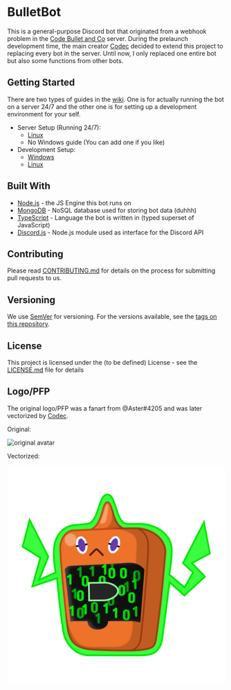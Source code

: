 # BulletBot

This is a general-purpose Discord bot that originated from a webhook problem in the [Code Bullet and Co](https://discord.gg/4dsf8ZY) server. During the prelaunch development time, the main creator [Codec](https://github.com/Jet132) decided to extend this project to replacing every bot in the server. Until now, I only replaced one entire bot but also some functions from other bots.

## Getting Started

There are two types of guides in the [wiki](https://github.com/Jet132/BulletBot/wiki). One is for actually running the bot on a server 24/7 and the other one is for setting up a development environment for your self.

- Server Setup (Running 24/7):
  - [Linux](https://github.com/Jet132/BulletBot/wiki/Linux-Server-Setup-Guide)
  - No Windows guide (You can add one if you like)
- Development Setup:
  - [Windows](https://github.com/Jet132/BulletBot/wiki/Windows-Dev-Setup-Guide)
  - [Linux](https://github.com/Jet132/BulletBot/wiki/Linux-Dev-Setup-Guide)

## Built With

- [Node.js](https://nodejs.org) - the JS Engine this bot runs on
- [MongoDB](https://www.mongodb.com) - NoSQL database used for storing bot data (duhhh)
- [TypeScript](https://www.typescriptlang.org/) - Language the bot is written in (typed superset of JavaScript)
- [Discord.js](https://discord.js.org) - Node.js module used as interface for the Discord API

## Contributing

Please read [CONTRIBUTING.md](CONTRIBUTING.md) for details on  the process for submitting pull requests to us.

## Versioning

We use [SemVer](http://semver.org/) for versioning. For the versions available, see the [tags on this repository](https://github.com/Jet132/BulletBot/tags).

## License

This project is licensed under the (to be defined) License - see the [LICENSE.md](LICENSE.md) file for details

## Logo/PFP

The original logo/PFP was a fanart from @Aster#4205 and was later vectorized by [Codec](https://github.com/Jet132/).

Original:

![original avatar](https://cdn.discordapp.com/attachments/427060301863583755/542077128087437322/5827f828-28ba-11e9-bff2-d5367668f050.png "Original Avatar")

Vectorized:

![vector avatar](media/BulletBot.png "Vectorized Avatar")
